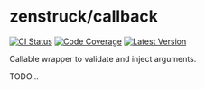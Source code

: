 # zenstruck/callback

[![CI Status](https://github.com/zenstruck/callback/workflows/CI/badge.svg)](https://github.com/zenstruck/callback/actions?query=workflow%3ACI)
[![Code Coverage](https://codecov.io/gh/zenstruck/callback/branch/1.x/graph/badge.svg?token=R7OHYYGPKM)](https://codecov.io/gh/zenstruck/callback)
[![Latest Version](https://img.shields.io/packagist/v/zenstruck/callback.svg)](https://packagist.org/packages/zenstruck/callback)

Callable wrapper to validate and inject arguments.

TODO...
